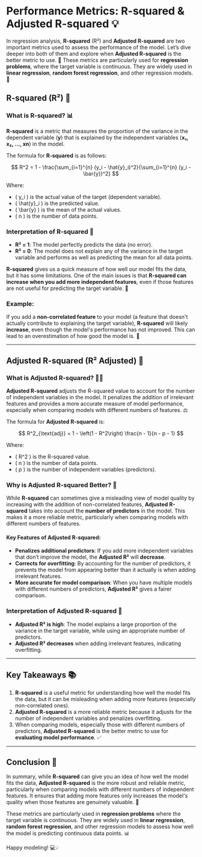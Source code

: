 # Performance Metrics: R-squared & Adjusted R-squared 💡

In regression analysis, **R-squared** (R²) and **Adjusted R-squared** are two important metrics used to assess the performance of the model. Let’s dive deeper into both of them and explore when **Adjusted R-squared** is the better metric to use. 🚀 These metrics are particularly used for **regression problems**, where the target variable is continuous. They are widely used in **linear regression**, **random forest regression**, and other regression models. 🎯

## R-squared (R²) 🧮

### What is R-squared? 📊

**R-squared** is a metric that measures the proportion of the variance in the dependent variable (**y**) that is explained by the independent variables (**x₁, x₂, ..., xn**) in the model.

The formula for **R-squared** is as follows:

$$
R^2 = 1 - \frac{\sum_{i=1}^{n} (y_i - \hat{y}_i)^2}{\sum_{i=1}^{n} (y_i - \bar{y})^2}
$$

Where:

- \( y_i \) is the actual value of the target (dependent variable).
- \( \hat{y}\_i \) is the predicted value.
- \( \bar{y} \) is the mean of the actual values.
- \( n \) is the number of data points.

### Interpretation of R-squared 🎯

- **R² = 1**: The model perfectly predicts the data (no error).
- **R² = 0**: The model does not explain any of the variance in the target variable and performs as well as predicting the mean for all data points.

**R-squared** gives us a quick measure of how well our model fits the data, but it has some limitations. One of the main issues is that **R-squared can increase when you add more independent features**, even if those features are not useful for predicting the target variable. 🤔

### Example:

If you add a **non-correlated feature** to your model (a feature that doesn't actually contribute to explaining the target variable), **R-squared** will likely **increase**, even though the model's performance has not improved. This can lead to an overestimation of how good the model is. 😬

---

## Adjusted R-squared (R² Adjusted) 📏

### What is Adjusted R-squared? 🧑‍💻

**Adjusted R-squared** adjusts the R-squared value to account for the number of independent variables in the model. It penalizes the addition of irrelevant features and provides a more accurate measure of model performance, especially when comparing models with different numbers of features. ⚖️

The formula for **Adjusted R-squared** is:

$$
R^2_{\text{adj}} = 1 - \left(1 - R^2\right) \frac{n - 1}{n - p - 1}
$$

Where:

- \( R^2 \) is the R-squared value.
- \( n \) is the number of data points.
- \( p \) is the number of independent variables (predictors).

### Why is Adjusted R-squared Better? 🤩

While **R-squared** can sometimes give a misleading view of model quality by increasing with the addition of non-correlated features, **Adjusted R-squared** takes into account the **number of predictors** in the model. This makes it a more reliable metric, particularly when comparing models with different numbers of features.

#### Key Features of Adjusted R-squared:

- **Penalizes additional predictors**: If you add more independent variables that don’t improve the model, the **Adjusted R²** will **decrease**.
- **Corrects for overfitting**: By accounting for the number of predictors, it prevents the model from appearing better than it actually is when adding irrelevant features.
- **More accurate for model comparison**: When you have multiple models with different numbers of predictors, **Adjusted R²** gives a fairer comparison.

### Interpretation of Adjusted R-squared 🎯

- **Adjusted R² is high**: The model explains a large proportion of the variance in the target variable, while using an appropriate number of predictors.
- **Adjusted R² decreases** when adding irrelevant features, indicating overfitting.

---

## Key Takeaways 📚

1. **R-squared** is a useful metric for understanding how well the model fits the data, but it can be misleading when adding more features (especially non-correlated ones).
2. **Adjusted R-squared** is a more reliable metric because it adjusts for the number of independent variables and penalizes overfitting.
3. When comparing models, especially those with different numbers of predictors, **Adjusted R-squared** is the better metric to use for **evaluating model performance**. ✅

---

## Conclusion 🏁

In summary, while **R-squared** can give you an idea of how well the model fits the data, **Adjusted R-squared** is the more robust and reliable metric, particularly when comparing models with different numbers of independent features. It ensures that adding more features only increases the model's quality when those features are genuinely valuable. 🚀

These metrics are particularly used in **regression problems** where the target variable is continuous. They are widely used in **linear regression**, **random forest regression**, and other regression models to assess how well the model is predicting continuous data points. 📊

Happy modeling! 💻💡
